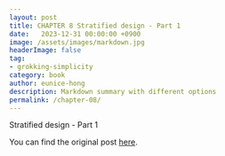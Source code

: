 ```yaml
---
layout: post
title: CHAPTER 8 Stratified design - Part 1
date:   2023-12-31 00:00:00 +0900
image: /assets/images/markdown.jpg
headerImage: false
tag:
- grokking-simplicity
category: book
author: eunice-hong
description: Markdown summary with different options
permalink: /chapter-08/
---
```


Stratified design - Part 1

You can find the original post [here](https://livebook.manning.com/book/grokking-simplicity/chapter-8/).